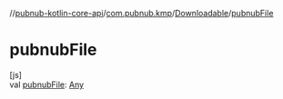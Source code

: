 //[pubnub-kotlin-core-api](../../../index.md)/[com.pubnub.kmp](../index.md)/[Downloadable](index.md)/[pubnubFile](pubnub-file.md)

# pubnubFile

[js]\
val [pubnubFile](pubnub-file.md): [Any](https://kotlinlang.org/api/latest/jvm/stdlib/kotlin/-any/index.html)
